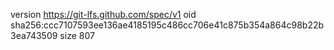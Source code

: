 version https://git-lfs.github.com/spec/v1
oid sha256:ccc7107593ee136ae4185195c486cc706e41c875b354a864c98b22b3ea743509
size 807
